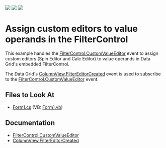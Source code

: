 <!-- default badges list -->
![](https://img.shields.io/endpoint?url=https://codecentral.devexpress.com/api/v1/VersionRange/128622003/13.1.4%2B)
[![](https://img.shields.io/badge/Open_in_DevExpress_Support_Center-FF7200?style=flat-square&logo=DevExpress&logoColor=white)](https://supportcenter.devexpress.com/ticket/details/E1519)
[![](https://img.shields.io/badge/📖_How_to_use_DevExpress_Examples-e9f6fc?style=flat-square)](https://docs.devexpress.com/GeneralInformation/403183)
<!-- default badges end -->

# Assign custom editors to value operands in the FilterControl


This example handles the [FilterControl.CustomValueEditor](https://docs.devexpress.com/WindowsForms/DevExpress.XtraEditors.FilterControl.CustomValueEditor) event to assign custom editors (Spin Editor and Calc Editor) to value operands in Data Grid's embedded FilterControl. 

The Data Grid's [ColumnView.FilterEditorCreated](https://docs.devexpress.com/WindowsForms/DevExpress.XtraGrid.Views.Base.ColumnView.FilterEditorCreated) event is used to subscribe to the [FilterControl.CustomValueEditor](https://docs.devexpress.com/WindowsForms/DevExpress.XtraEditors.FilterControl.CustomValueEditor) event.

## Files to Look At

- [Form1.cs](./CS/CustomEditor/Form1.cs) (VB: [Form1.vb](./VB/CustomEditor/Form1.vb))

## Documentation

- [FilterControl.CustomValueEditor](https://docs.devexpress.com/WindowsForms/DevExpress.XtraEditors.FilterControl.CustomValueEditor)
- [ColumnView.FilterEditorCreated](https://docs.devexpress.com/WindowsForms/DevExpress.XtraGrid.Views.Base.ColumnView.FilterEditorCreated)